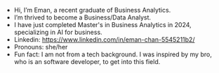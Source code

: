 - Hi, I’m Eman, a recent graduate of Business Analytics.
- I’m thrived to become a Business/Data Analyst.
- I have just completed Master's in Business Analytics in 2024, specializing in AI for business.
- Linkedin: https://www.linkedin.com/in/eman-chan-5545211b2/
- Pronouns: she/her
- Fun fact: I am not from a tech background. I was inspired by my bro, who is an software developer, to get into this field.

<!---
emanymchan/emanymchan is a ✨ special ✨ repository because its `README.md` (this file) appears on your GitHub profile.
You can click the Preview link to take a look at your changes.
--->
